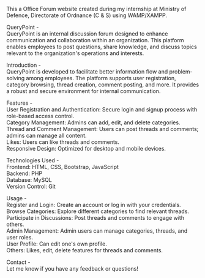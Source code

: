 This a Office Forum website created during my internship at Ministry of Defence, Directorate of Ordnance (C & S) using WAMP/XAMPP.

QueryPoint -  
QueryPoint is an internal discussion forum designed to enhance communication and collaboration within an organization. 
This platform enables employees to post questions, share knowledge, and discuss topics relevant to the organization's operations and interests.

Introduction -    
QueryPoint is developed to facilitate better information flow and problem-solving among employees. 
The platform supports user registration, category browsing, thread creation, comment posting, and more. It provides a robust and secure environment for internal communication.

Features -  
User Registration and Authentication: Secure login and signup process with role-based access control.  
Category Management: Admins can add, edit, and delete categories.  
Thread and Comment Management: Users can post threads and comments; admins can manage all content.  
Likes: Users can like threads and comments.  
Responsive Design: Optimized for desktop and mobile devices.  

Technologies Used -  
Frontend: HTML, CSS, Bootstrap, JavaScript  
Backend: PHP  
Database: MySQL  
Version Control: Git  

Usage -  
Register and Login: Create an account or log in with your credentials.  
Browse Categories: Explore different categories to find relevant threads.  
Participate in Discussions: Post threads and comments to engage with others.  
Admin Management: Admin users can manage categories, threads, and user roles.  
User Profile: Can edit one's own profile.  
Others: Likes, edit, delete features for threads and comments.

Contact -  
Let me know if you have any feedback or questions!
